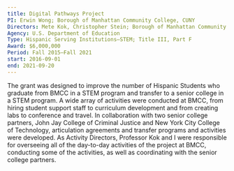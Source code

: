 ```yaml
---
title: Digital Pathways Project
PI: Erwin Wong; Borough of Manhattan Community College, CUNY
Directors: Mete Kok, Christopher Stein; Borough of Manhattan Community College, CUNY
Agency: U.S. Department of Education
Type: Hispanic Serving Institutions–STEM; Title III, Part F
Award: $6,000,000
Period: Fall 2015–Fall 2021
start: 2016-09-01
end: 2021-09-20
---
```


The grant was designed to improve the number of Hispanic Students who graduate from BMCC in a STEM program and transfer to a senior college in a STEM program. A wide array of activities were conducted at BMCC, from hiring student support staff to curriculum development and from creating labs to conference and travel. In collaboration with two senior college partners, John Jay College of Criminal Justice and New York City College of Technology, articulation agreements and transfer programs and activities were developed. As Activity Directors, Professor Kok and I were responsible for overseeing all of the day-to-day activities of the project at BMCC, conducting some of the activities, as well as coordinating with the senior college partners.